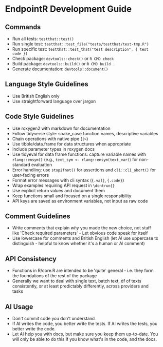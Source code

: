 # EndpointR Development Guide

## Commands

-   Run all tests: `testthat::test()`
-   Run single test: `testthat::test_file("tests/testthat/test-tmp.R")`
-   Run specific test: `testthat::test_that("test description", { test code })`
-   Check package: `devtools::check()` or `R CMD check`
-   Build package: `devtools::build()` or `R CMD build .`
-   Generate documentation: `devtools::document()`

## Language Style Guidelines

-   Use British English only
-   Use straightforward language over jargon

## Code Style Guidelines

-   Use roxygen2 with markdown for documentation
-   Follow tidyverse style: snake_case function names, descriptive variables
-   Chain operations with native pipe (`|>`)
-   Use tibble/data.frame for data structures when appropriate
-   Include parameter types in roxygen docs
-   Use tidyeval for data frame functions: capture variable names with `rlang::ensym()` (e.g., `text_sym <- rlang::ensym(text_var)`) for non-standard evaluation
-   Error handling: use `stopifnot()` for assertions and `cli::cli_abort()` for user-facing errors
-   Format error messages with cli syntax (`{.val}`, `{.code}`)
-   Wrap examples requiring API request in `\dontrun{}`
-   Use explicit return values and document them
-   Keep functions small and focused on a single responsibility
-   API keys are saved as environment variables, not input as raw code

## Comment Guidelines

-   Write comments that explain *why* you made the new choice, not stuff like 'Check required parameters' - Let obvious code speak for itself
-   Use lowercase for comments and British English (let AI use uppercase to distinguish - helpful to know whether it's a human or AI comment)

## API Consistency

-   Functions in R/core.R are intended to be 'quite' general - i.e. they form the foundations of the rest of the package
-   Generally we want to deal with single text, batch text, df of texts consistently, or at least predictably differently, across providers and tasks

## AI Usage

-   Don't commit code you don't understand
-   If AI writes the code, you better write the tests. If AI writes the tests, you better write the code.
-   Let AI help you with docs, but make sure you keep them up-to-date. You will only be able to do this if you know what's in the code, and the docs.
